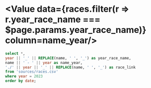 # <Value data={races.filter(r => r.year_race_name === $page.params.year_race_name)} column=name_year/>

```sql races
select *,
year || '_' || REPLACE(name, ' ', '_') as year_race_name,
name || ' - ' || year as name_year,
'./' || year || '_' || REPLACE(name, ' ', '_') as race_link
from 'sources/races.csv'
where year = 2023
order by date;
```